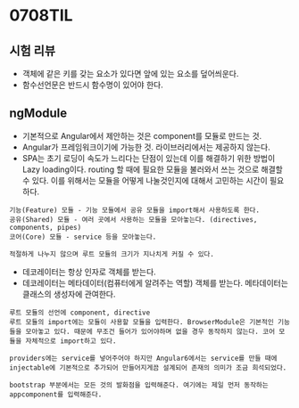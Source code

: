 # 0708TIL
## 시험 리뷰
- 객체에 같은 키를 갖는 요소가 있다면 앞에 있는 요소를 덮어씌운다.
- 함수선언문은 반드시 함수명이 있어야 한다.

## ngModule
- 기본적으로 Angular에서 제안하는 것은 component를 모듈로 만드는 것.
- Angular가 프레임워크이기에 가능한 것. 라이브러리에서는 제공하지 않는다.
- SPA는 초기 로딩이 속도가 느리다는 단점이 있는데 이를 해결하기 위한 방법이 Lazy loading이다. routing 할 때에 필요한 모듈을 불러와서 쓰는 것으로 해결할 수 있다. 이를 위해서는 모듈을 어떻게 나눌것인지에 대해서 고민하는 시간이 필요하다.
```
기능(Feature) 모듈 - 기능 모듈에서 공유 모듈을 import해서 사용하도록 한다.
공유(Shared) 모듈 - 여러 곳에서 사용하는 모듈을 모아놓는다. (directives, components, pipes)
코어(Core) 모듈 - service 등을 모아놓는다.

적절하게 나누지 않으며 루트 모듈의 크기가 지나치게 커질 수 있다.
```
- 데코레이터는 항상 인자로 객체를 받는다.
- 데코레이터는 메타데이터(컴퓨터에게 알려주는 역할) 객체를 받는다. 메타데이터는 클래스의 생성자에 관여한다.
```
루트 모듈의 선언에 component, directive
루트 모듈의 import에는 모듈이 사용할 모듈을 입력한다. BrowserModule은 기본적인 기능들을 모아놓고 있다. 때문에 무조건 들어가 있어야하며 없을 경우 동작하지 않는다. 코어 모듈을 자체적으로 import하고 있다.

providers에는 service를 넣어주어야 하지만 Angular6에서는 service를 만들 때에 injectable에 기본적으로 추가되어 만들어지게끔 설계되어 존재의 의미가 조금 희석되었다.

bootstrap 부분에서는 모든 것의 발화점을 입력해준다. 여기에는 제일 먼저 동작하는 appcomponent를 입력해준다.
```